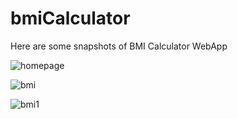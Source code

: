 # bmiCalculator
Here are some snapshots of BMI Calculator WebApp

![homepage](https://github.com/pavi06/bmiCalculator/assets/69066762/444fec6b-98d6-4aeb-9151-63195cba5d67)

![bmi](https://github.com/pavi06/bmiCalculator/assets/69066762/bf2f055f-2149-4376-b48b-2b451f3fa49e)

![bmi1](https://github.com/pavi06/bmiCalculator/assets/69066762/290ec067-d41b-4055-b322-d1c7a0069be0)
